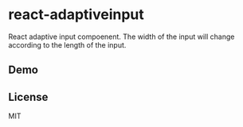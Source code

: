 # react-adaptiveinput

React adaptive input compoenent. The width of the input will change according to the length of the input.

## Demo


## License

MIT 

